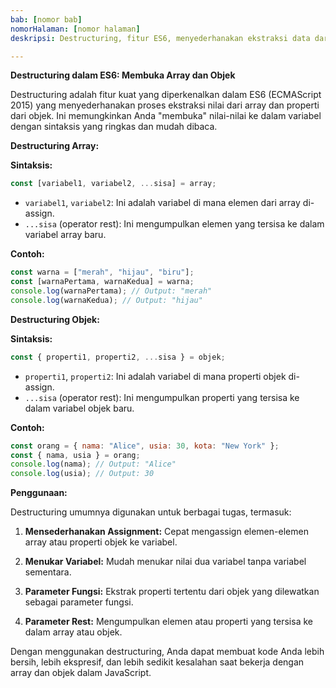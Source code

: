```yaml
---
bab: [nomor bab]
nomorHalaman: [nomor halaman]
deskripsi: Destructuring, fitur ES6, menyederhanakan ekstraksi data dari array dan objek. Ini menyederhanakan proses dengan memungkinkan Anda untuk langsung mengassign nilai-nilai atau properti tertentu ke variabel, meningkatkan kejelasan dan efisiensi kode. Destructuring adalah alat penting untuk bekerja dengan struktur data kompleks dalam JavaScript.

---
```

**Destructuring dalam ES6: Membuka Array dan Objek**

Destructuring adalah fitur kuat yang diperkenalkan dalam ES6 (ECMAScript 2015) yang menyederhanakan proses ekstraksi nilai dari array dan properti dari objek. Ini memungkinkan Anda "membuka" nilai-nilai ke dalam variabel dengan sintaksis yang ringkas dan mudah dibaca.

**Destructuring Array:**

**Sintaksis:**

```javascript
const [variabel1, variabel2, ...sisa] = array;
```

- `variabel1`, `variabel2`: Ini adalah variabel di mana elemen dari array di-assign.
- `...sisa` (operator rest): Ini mengumpulkan elemen yang tersisa ke dalam variabel array baru.

**Contoh:**

```javascript
const warna = ["merah", "hijau", "biru"];
const [warnaPertama, warnaKedua] = warna;
console.log(warnaPertama); // Output: "merah"
console.log(warnaKedua); // Output: "hijau"
```

**Destructuring Objek:**

**Sintaksis:**

```javascript
const { properti1, properti2, ...sisa } = objek;
```

- `properti1`, `properti2`: Ini adalah variabel di mana properti objek di-assign.
- `...sisa` (operator rest): Ini mengumpulkan properti yang tersisa ke dalam variabel objek baru.

**Contoh:**

```javascript
const orang = { nama: "Alice", usia: 30, kota: "New York" };
const { nama, usia } = orang;
console.log(nama); // Output: "Alice"
console.log(usia); // Output: 30
```

**Penggunaan:**

Destructuring umumnya digunakan untuk berbagai tugas, termasuk:

1. **Mensederhanakan Assignment:** Cepat mengassign elemen-elemen array atau properti objek ke variabel.

2. **Menukar Variabel:** Mudah menukar nilai dua variabel tanpa variabel sementara.

3. **Parameter Fungsi:** Ekstrak properti tertentu dari objek yang dilewatkan sebagai parameter fungsi.

4. **Parameter Rest:** Mengumpulkan elemen atau properti yang tersisa ke dalam array atau objek.

Dengan menggunakan destructuring, Anda dapat membuat kode Anda lebih bersih, lebih ekspresif, dan lebih sedikit kesalahan saat bekerja dengan array dan objek dalam JavaScript.